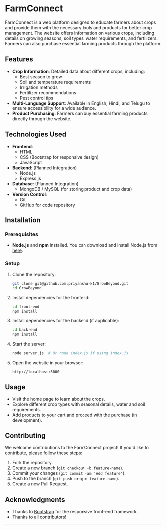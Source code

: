 
# FarmConnect

FarmConnect is a web platform designed to educate farmers about crops and provide them with the necessary tools and products for better crop management. The website offers information on various crops, including details on growing seasons, soil types, water requirements, and fertilizers. Farmers can also purchase essential farming products through the platform.

## Features

- **Crop Information**: Detailed data about different crops, including:
  - Best season to grow
  - Soil and temperature requirements
  - Irrigation methods
  - Fertilizer recommendations
  - Pest control tips
- **Multi-Language Support**: Available in English, Hindi, and Telugu to ensure accessibility for a wide audience.
- **Product Purchasing**: Farmers can buy essential farming products directly through the website.

## Technologies Used

- **Frontend**:
  - HTML
  - CSS (Bootstrap for responsive design)
  - JavaScript
- **Backend**: (Planned Integration)
  - Node.js
  - Express.js
- **Database**: (Planned Integration)
  - MongoDB / MySQL (for storing product and crop data)
- **Version Control**:
  - Git
  - GitHub for code repository

## Installation

### Prerequisites

- **Node.js** and **npm** installed. You can download and install Node.js from [here](https://nodejs.org/).

### Setup

1. Clone the repository:
   ```bash
   git clone git@github.com:priyanshu-k1/GrowBeyond.git
   cd GrowBeyond
   ```

2. Install dependencies for the frontend:
   ```bash
   cd front-end
   npm install
   ```

3. Install dependencies for the backend (if applicable):
   ```bash
   cd back-end
   npm install
   ```

4. Start the server:
   ```bash
   node server.js  # Or node index.js if using index.js
   ```

5. Open the website in your browser:
   ```plaintext
   http://localhost:5000
   ```

## Usage

- Visit the home page to learn about the crops.
- Explore different crop types with seasonal details, water and soil requirements.
- Add products to your cart and proceed with the purchase (in development).

## Contributing

We welcome contributions to the FarmConnect project! If you'd like to contribute, please follow these steps:

1. Fork the repository.
2. Create a new branch (`git checkout -b feature-name`).
3. Commit your changes (`git commit -am 'Add feature'`).
4. Push to the branch (`git push origin feature-name`).
5. Create a new Pull Request.

## Acknowledgments

- Thanks to [Bootstrap](https://getbootstrap.com/) for the responsive front-end framework.
- Thanks to all contributors!

---
